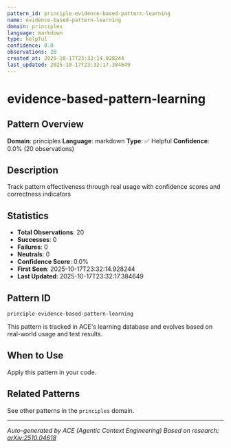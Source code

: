 ```yaml
---
pattern_id: principle-evidence-based-pattern-learning
name: evidence-based-pattern-learning
domain: principles
language: markdown
type: helpful
confidence: 0.0
observations: 20
created_at: 2025-10-17T23:32:14.928244
last_updated: 2025-10-17T23:32:17.384649
---
```

# evidence-based-pattern-learning

## Pattern Overview

**Domain**: principles
**Language**: markdown
**Type**: ✅ Helpful
**Confidence**: 0.0% (20 observations)

## Description

Track pattern effectiveness through real usage with confidence scores and correctness indicators

## Statistics

- **Total Observations**: 20
- **Successes**: 0
- **Failures**: 0
- **Neutrals**: 0
- **Confidence Score**: 0.0%
- **First Seen**: 2025-10-17T23:32:14.928244
- **Last Updated**: 2025-10-17T23:32:17.384649

## Pattern ID

```
principle-evidence-based-pattern-learning
```

This pattern is tracked in ACE's learning database and evolves based on real-world usage and test results.

## When to Use

Apply this pattern in your code.

## Related Patterns

See other patterns in the `principles` domain.

---

*Auto-generated by ACE (Agentic Context Engineering)*
*Based on research: [arXiv:2510.04618](https://arxiv.org/abs/2510.04618)*
